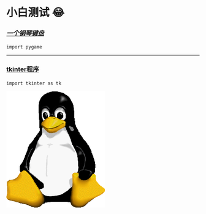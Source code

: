 # 小白测试 :joy:

### [*一个钢琴键盘*](https://github.com/Eskilly/Eskilly.github.io/tree/main/pianoputer)
```
import pygame
```

---

### [tkinter程序](https://github.com/Eskilly/Eskilly.github.io/tree/main/%E8%A7%A3%E9%87%8A%E5%99%A8)
```
import tkinter as tk
```
![linux](./favicon.ico)
